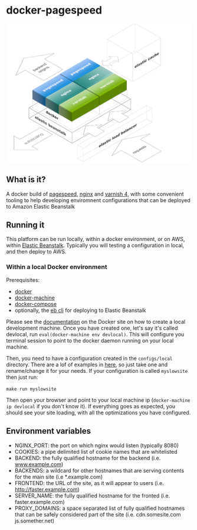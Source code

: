 # docker-pagespeed

![Architecture diagram](art/diagram.jpg)

## What is it?
A docker build of [pagespeed](https://developers.google.com/speed/pagespeed/module/), [nginx](http://nginx.org/) and [varnish 4](https://www.varnish-cache.org/), with some convenient tooling to help developing enviromnent configurations that can be deployed to Amazon Elastic Beanstalk

## Running it
This platform can be run locally, within a docker environment, or on AWS, within [Elastic Beanstalk](https://aws.amazon.com/elasticbeanstalk/). Typically you will testing a configuration in local, and then deploy to AWS.

### Within a local Docker environment
Prerequisites:
- [docker](https://docs.docker.com/installation/)
- [docker-machine](https://docs.docker.com/machine/install-machine/)
- [docker-compose](https://docs.docker.com/compose/install/)
- optionally, the [eb cli](http://docs.aws.amazon.com/elasticbeanstalk/latest/dg/eb-cli3-install.html) for deploying to Elastic Beanstalk

Please see the [documentation](https://docs.docker.com/machine/get-started/) on the Docker site on how to create a local development machine. Once you have created one, let's say it's called devlocal, run `eval(docker-machine env devlocal)`. This will configure you terminal session to point to the docker daemon running on your local machine.

Then, you need to have a configuration created in the `configs/local` directory. There are a lof of examples in [here](configs/local), so just take one and rename/change it for your needs. If your configuration is called `myslowsite` then just run:

`make run myslowsite`

Then open your browser and point to your local machine ip (`docker-machine ip devlocal` if you don't know it).
If everything goes as expected, you should see your site loading, with all the optimizations you have configured.


## Environment variables
- NGINX_PORT: the port on which nginx would listen (typically 8080)
- COOKIES: a pipe delimited list of cookie names that are whitelisted
- BACKEND: the fully qualified hostname for the backend (i.e. www.example.com)
- BACKENDS: a wildcard for other hostnames that are serving contents for the main site (i.e *.example.com)
- FRONTEND: the URL of the site, as it will appear to users (i.e. http://faster.example.com)
- SERVER_NAME: the fully qualified hostname for the fronted (i.e. faster.example.com) 
- PROXY_DOMAINS: a space separated list of fully qualified hostnames that can be safely considered part of the site (i.e. cdn.somesite.com js.somether.net)


